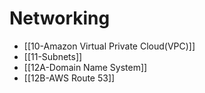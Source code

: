 # Networking

- [[10-Amazon Virtual Private Cloud(VPC)]]
- [[11-Subnets]]
- [[12A-Domain Name System]]
- [[12B-AWS Route 53]]
